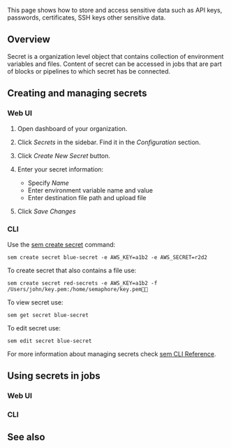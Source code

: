 This page shows how to store and access sensitive data such as API keys,
passwords, certificates, SSH keys other sensitive data.

## Overview

Secret is a organization level object that contains collection of environment
variables and files. Content of secret can be accessed in jobs that are part of
blocks or pipelines to which secret has be connected.


## Creating and managing secrets

### Web UI

1. Open dashboard of your organization.

2. Click *Secrets* in the sidebar. Find it in the *Configuration* section.

3. Click *Create New Secret* button.

4. Enter your secret information:

   * Specify *Name*
   * Enter environment variable name and value
   * Enter destination file path and upload file

5. Click *Save Changes*

### CLI

Use the [sem create
secret](https://docs.semaphoreci.com/article/53-sem-reference#sem-create)
command:

```
sem create secret blue-secret -e AWS_KEY=a1b2 -e AWS_SECRET=r2d2
```

To create secret that also contains a file use:

```
sem create secret red-secrets -e AWS_KEY=a1b2 -f /Users/john/key.pem:/home/semaphore/key.pem
```

To view secret use:

```
sem get secret blue-secret
```

To edit secret use:

```
sem edit secret blue-secret
```

For more information about managing secrets check [sem CLI Reference](https://docs.semaphoreci.com/article/53-sem-reference).

## Using secrets in jobs

### Web UI

### CLI


## See also

